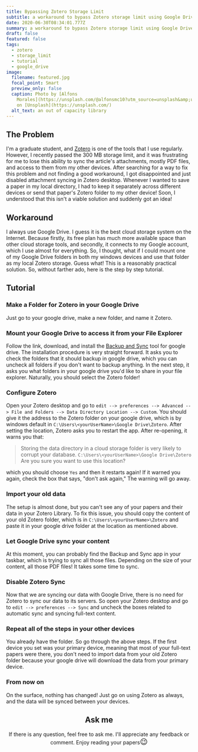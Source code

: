 ```yaml
---
title: Bypassing Zotero Storage Limit
subtitle: a workaround to bypass Zotero storage limit using Google Drive
date: 2020-06-30T08:34:01.777Z
summary: a workaround to bypass Zotero storage limit using Google Drive
draft: false
featured: false
tags:
  - zotero
  - storage_limit
  - tutorial
  - google_drive
image:
  filename: featured.jpg
  focal_point: Smart
  preview_only: false
  caption: Photo by [Alfons
    Morales](https://unsplash.com/@alfonsmc10?utm_source=unsplash&amp;utm_medium=referral&amp;utm_content=creditCopyText)
    on [Unsplash](https://unsplash.com/)
  alt_text: an out of capacity library
---
```

## The Problem
I'm a graduate student, and [Zotero](https://www.zotero.org/) is one of the tools that I use regularly. However, I recently passed the 300 MB storage limit, and it was frustrating for me to lose this ability to sync the article's attachments, mostly PDF files, and access to them from my other devices. After searching for a way to fix this problem and not finding a good workaround, I got disappointed and just disabled attachment syncing in Zotero desktop. Whenever I wanted to save a paper in my local directory, I had to keep it separately across different devices or send that paper's Zotero folder to my other device! Soon, I understood that this isn't a viable solution and suddenly got an idea!

## Workaround
I always use Google Drive. I guess it is the best cloud storage system on the Internet. Because firstly, its free plan has much more available space than other cloud storage tools, and secondly, it connects to my Google account, which I use almost for everything. So, I thought, what if I could mount one of my Google Drive folders in both my windows devices and use that folder as my local Zotero storage. Guess what! This is a reasonably practical solution. So, without farther ado, here is the step by step tutorial.

## Tutorial

### Make a Folder for Zotero in your Google Drive
Just go to your google drive, make a new folder, and name it Zotero.

### Mount your Google Drive to access it from your File Explorer
Follow the link, download, and install the [Backup and Sync](https://www.google.com/drive/download/) tool for google drive. The installation procedure is very straight forward. It asks you to check the folders that it should backup in google drive, which you can uncheck all folders if you don't want to backup anything. In the next step, it asks you what folders in your google drive you'd like to share in your file explorer. Naturally, you should select the Zotero folder!

### Configure Zotero
Open your Zotero desktop and go to `edit --> preferences --> Advanced --> File and Folders --> Data Directory Location --> Custom`. You should give it the address to the Zotero folder on your google drive, which is by windows default in `C:\Users\<yourUserName>\Google Drive\Zotero`. After setting the location, Zotero asks you to restart the app. After re-opening, it warns you that:

> Storing the data directory in a cloud storage folder is very likely to corrupt your database.
> `C:\Users\<yourUserName>\Google Drive\Zotero`
> Are you sure you want to use this location?

which you should choose `Yes` and then it restarts again! If it warned you again, check the box that says, "don't ask again," The warning will go away.

### Import your old data
The setup is almost done, but you can't see any of your papers and their data in your Zotero Library. To fix this issue, you should copy the content of your old Zotero folder, which is in `C:\Users\<yourUserName>\Zotero` and paste it in your google drive folder at the location as mentioned above.

### Let Google Drive sync your content
At this moment, you can probably find the Backup and Sync app in your taskbar, which is trying to sync all those files. Depending on the size of your content, all those PDF files! It takes some time to sync.

### Disable Zotero Sync
Now that we are syncing our data with Google Drive, there is no need for Zotero to sync our data to its servers. So open your Zotero desktop and go to `edit --> preferences --> Sync` and uncheck the boxes related to automatic sync and syncing full-text content.

### Repeat all of the steps in your other devices
You already have the folder. So go through the above steps. If the first device you set was your primary device, meaning that most of your full-text papers were there, you don't need to import data from your old Zotero folder because your google drive will download the data from your primary device.

### From now on
On the surface, nothing has changed! Just go on using Zotero as always, and the data will be synced between your devices.

<h2 align="center">Ask me</h2>
<p align="center">If there is any question, feel free to ask me. I'll appreciate any feedback or comment. Enjoy reading your papers<span style='font-size:20px;'>&#128521;</span></p>
